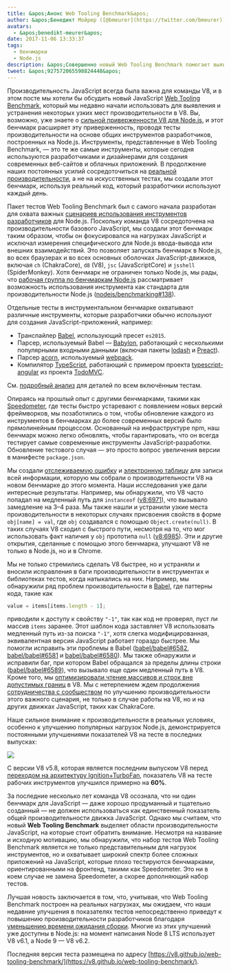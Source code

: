 ```yaml
---
title: &apos;Анонс Web Tooling Benchmark&apos;
author: &apos;Бенедикт Мойрер ([@bmeurer](https://twitter.com/bmeurer)), жонглёр производительности JavaScript&apos;
avatars:
  - &apos;benedikt-meurer&apos;
date: 2017-11-06 13:33:37
tags:
  - бенчмарки
  - Node.js
description: &apos;Совершенно новый Web Tooling Benchmark помогает выявлять и устранять узкие места производительности V8 в Babel, TypeScript и других реальных проектах.&apos;
tweet: &apos;927572065598824448&apos;
---
```

Производительность JavaScript всегда была важна для команды V8, и в этом посте мы хотели бы обсудить новый JavaScript [Web Tooling Benchmark](https://v8.github.io/web-tooling-benchmark), который мы недавно начали использовать для выявления и устранения некоторых узких мест производительности в V8. Вы, возможно, уже знаете о [сильной приверженности V8 для Node.js](/blog/v8-nodejs), и этот бенчмарк расширяет эту приверженность, проводя тесты производительности на основе общих инструментов разработчиков, построенных на Node.js. Инструменты, представленные в Web Tooling Benchmark, — это те же самые инструменты, которые сегодня используются разработчиками и дизайнерами для создания современных веб-сайтов и облачных приложений. В продолжение наших постоянных усилий сосредоточиться на [реальной производительности](/blog/real-world-performance/), а не на искусственных тестах, мы создали этот бенчмарк, используя реальный код, который разработчики используют каждый день.

<!--truncate-->
Пакет тестов Web Tooling Benchmark был с самого начала разработан для охвата важных [сценариев использования инструментов разработчиков](https://github.com/nodejs/benchmarking/blob/master/docs/use_cases.md#web-developer-tooling) для Node.js. Поскольку команда V8 сосредоточена на производительности базового JavaScript, мы создали этот бенчмарк таким образом, чтобы он фокусировался на нагрузках JavaScript и исключал измерения специфического для Node.js ввода-вывода или внешних взаимодействий. Это позволяет запускать бенчмарк в Node.js, во всех браузерах и во всех основных оболочках JavaScript-движков, включая `ch` (ChakraCore), `d8` (V8), `jsc` (JavaScriptCore) и `jsshell` (SpiderMonkey). Хотя бенчмарк не ограничен только Node.js, мы рады, что [рабочая группа по бенчмаркам Node.js](https://github.com/nodejs/benchmarking) рассматривает возможность использования инструмента как стандарта для производительности Node.js ([nodejs/benchmarking#138](https://github.com/nodejs/benchmarking/issues/138)).

Отдельные тесты в инструментальном бенчмарке охватывают различные инструменты, которые разработчики обычно используют для создания JavaScript-приложений, например:

- Транспайлер [Babel](https://github.com/babel/babel), использующий пресет `es2015`.
- Парсер, используемый Babel — [Babylon](https://github.com/babel/babylon), работающий с несколькими популярными входными данными (включая пакеты [lodash](https://lodash.com/) и [Preact](https://github.com/developit/preact)).
- Парсер [acorn](https://github.com/ternjs/acorn), используемый [webpack](http://webpack.js.org/).
- Компилятор [TypeScript](http://www.typescriptlang.org/), работающий с примером проекта [typescript-angular](https://github.com/tastejs/todomvc/tree/master/examples/typescript-angular) из проекта [TodoMVC](https://github.com/tastejs/todomvc).

См. [подробный анализ](https://github.com/v8/web-tooling-benchmark/blob/master/docs/in-depth.md) для деталей по всем включённым тестам.

Опираясь на прошлый опыт с другими бенчмарками, такими как [Speedometer](http://browserbench.org/Speedometer), где тесты быстро устаревают с появлением новых версий фреймворков, мы позаботились о том, чтобы обновление каждого из инструментов в бенчмарках до более современных версий было прямолинейным процессом. Основанный на инфраструктуре npm, наш бенчмарк можно легко обновлять, чтобы гарантировать, что он всегда тестирует самые современные инструменты JavaScript-разработки. Обновление тестового случая — это просто вопрос увеличения версии в манифесте `package.json`.

Мы создали [отслеживаемую ошибку](http://crbug.com/v8/6936) и [электронную таблицу](https://docs.google.com/spreadsheets/d/14XseWDyiJyxY8_wXkQpc7QCKRgMrUbD65sMaNvAdwXw) для записи всей информации, которую мы собрали о производительности V8 на новом бенчмарке до этого момента. Наши исследования уже дали интересные результаты. Например, мы обнаружили, что V8 часто попадал на медленный путь для `instanceof` ([v8:6971](http://crbug.com/v8/6971)), что вызывало замедление на 3–4 раза. Мы также нашли и устранили узкие места производительности в некоторых случаях присвоения свойств в форме `obj[name] = val`, где `obj` создавался с помощью `Object.create(null)`. В таких случаях V8 сходил с быстрого пути, несмотря на то, что мог использовать факт наличия у `obj` прототипа `null` ([v8:6985](http://crbug.com/v8/6985)). Эти и другие открытия, сделанные с помощью этого бенчмарка, улучшают V8 не только в Node.js, но и в Chrome.

Мы не только стремились сделать V8 быстрее, но и устраняли и вносили исправления в баги производительности в инструментах и библиотеках тестов, когда натыкались на них. Например, мы обнаружили ряд проблем производительности в [Babel](https://github.com/babel/babel), где паттерны кода, такие как

```js
value = items[items.length - 1];
```

приводили к доступу к свойству `"-1"`, так как код не проверял, пуст ли массив `items` заранее. Этот шаблон кода заставляет V8 использовать медленный путь из-за поиска `"-1"`, хотя слегка модифицированная, эквивалентная версия JavaScript работает гораздо быстрее. Мы помогли исправить эти проблемы в Babel ([babel/babel#6582](https://github.com/babel/babel/pull/6582), [babel/babel#6581](https://github.com/babel/babel/pull/6581) и [babel/babel#6580](https://github.com/babel/babel/pull/6580)). Мы также обнаружили и исправили баг, при котором Babel обращался за пределы длины строки ([babel/babel#6589](https://github.com/babel/babel/pull/6589)), что вызывало еще один медленный путь в V8. Кроме того, мы [оптимизировали чтение массивов и строк вне допустимых границ](https://twitter.com/bmeurer/status/926357262318305280) в V8. Мы с нетерпением ждем продолжения [сотрудничества с сообществом](https://twitter.com/rauchg/status/924349334346276864) по улучшению производительности этого важного сценария, не только в случае работы на V8, но и на других движках JavaScript, таких как ChakraCore.

Наше сильное внимание к производительности в реальных условиях, особенно к улучшению популярных нагрузок Node.js, демонстрируется постоянными улучшениями показателей V8 на тесте в последних выпусках:

![](/_img/web-tooling-benchmark/chart.svg)

С версии V8 v5.8, которая является последним выпуском V8 перед [переходом на архитектуру Ignition+TurboFan](/blog/launching-ignition-and-turbofan), показатель V8 на тесте рабочих инструментов улучшился примерно на **60%**.

За последние несколько лет команда V8 осознала, что ни один бенчмарк для JavaScript — даже хорошо продуманный и тщательно созданный — не должен использоваться как единственный показатель общей производительности движка JavaScript. Однако мы считаем, что новый **Web Tooling Benchmark** выделяет области производительности JavaScript, на которые стоит обратить внимание. Несмотря на название и исходную мотивацию, мы обнаружили, что набор тестов Web Tooling Benchmark является не только представительным для нагрузок инструментов, но и охватывает широкий спектр более сложных приложений на JavaScript, которые плохо тестируются бенчмарками, ориентированными на фронтенд, такими как Speedometer. Это ни в коем случае не замена Speedometer, а скорее дополняющий набор тестов.

Лучшая новость заключается в том, что, учитывая, что Web Tooling Benchmark построен на реальных нагрузках, мы ожидаем, что наши недавние улучшения в показателях тестов непосредственно приведут к повышению производительности разработчиков благодаря [уменьшению времени ожидания сборки](https://xkcd.com/303/). Многие из этих улучшений уже доступны в Node.js: на момент написания Node 8 LTS использует V8 v6.1, а Node 9 — V8 v6.2.

Последняя версия теста размещена по адресу [https://v8.github.io/web-tooling-benchmark/](https://v8.github.io/web-tooling-benchmark/).
